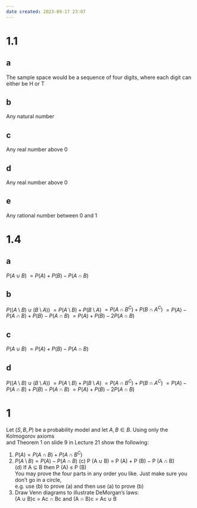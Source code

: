 ```yaml
---
date created: 2023-09-17 23:07
---
```


# 1.1

## a

The sample space would be a sequence of four digits, where each digit can either be H or T

## b

Any natural number

## c

Any real number above 0

## d

Any real number above 0

## e

Any rational number between 0 and 1

# 1.4

## a

$P(A\cup B)$
$=P(A)+P(B)-P(A\cap B)$
## b

$P((A\setminus B)\cup(B\setminus A))$
$=P(A\setminus B)+P(B\setminus A)$
$=P(A\cap B^C)+P(B\cap A^C)$
$=P(A)-P(A\cap B)+P(B)-P(A\cap B)$
$=P(A)+P(B)-2P(A\cap B)$

## c

$P(A\cup B)$
$=P(A)+P(B)-P(A\cap B)$

## d

$P((A\setminus B)\cup(B\setminus A))$
$=P(A\setminus B)+P(B\setminus A)$
$=P(A\cap B^C)+P(B\cap A^C)$
$=P(A)-P(A\cap B)+P(B)-P(A\cap B)$
$=P(A)+P(B)-2P(A\cap B)$

# 1

Let $(S, B, P)$ be a probability model and let $A, B\in B$. Using only the Kolmogorov axioms  
and Theorem 1 on slide 9 in Lecture 21 show the following:  
1. $P(A) = P (A \cap B) + P (A \cap B^C)$
2. $P(A\setminus B) = P(A)-P(A\cap B)$
(c) P (A ∪ B) = P (A) + P (B) − P (A ∩ B)  
(d) If A ⊆ B then P (A) ≤ P (B)  
You may prove the four parts in any order you like. Just make sure you don’t go in a circle,  
e.g. use (b) to prove (a) and then use (a) to prove (b)  
2. Draw Venn diagrams to illustrate DeMorgan’s laws:  
(A ∪ B)c = Ac ∩ Bc and (A ∩ B)c = Ac ∪ B